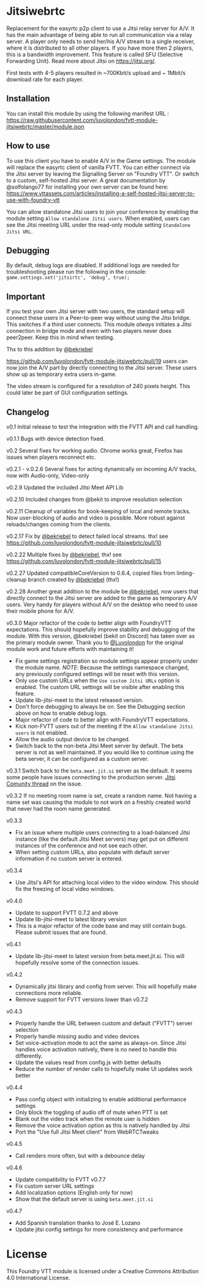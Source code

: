 # Jitsiwebrtc
Replacement for the easyrtc p2p client to use a Jitsi relay server for A/V. It has the main advantage of being able to run all communication via a relay server. A player only needs to send her/his A/V stream to a single receiver, where it is distributed to all other players. If you have more then 2 players, this is a bandwidth improvement. This feature is called SFU (Selective Forwarding Unit). Read more about Jitsi on https://jitsi.org/.

First tests with 4-5 players resulted in ~700Kbit/s upload and ~ 1Mbit/s download rate for each player.

## Installation
You can install this module by using the following manifest URL : https://raw.githubusercontent.com/luvolondon/fvtt-module-jitsiwebrtc/master/module.json

## How to use
To use this client you have to enable A/V in the Game settings. The module will replace the easyrtc client of vanilla FVTT.
You can either connect via the Jitsi server by leaving the Signalling Server on "Foundry VTT". Or switch to a custom, self-hosted Jitsi server. A great documentation by @solfolango77 for installing your own server can be found here: https://www.vttassets.com/articles/installing-a-self-hosted-jitsi-server-to-use-with-foundry-vtt

You can allow standalone Jitsi users to join your conference by enabling the module setting `Allow standalone Jitsi users`. When enabled, users can see the Jitsi meeting URL under the read-only module setting `Standalone Jitsi URL`.

## Debugging
By default, debug logs are disabled. If additional logs are needed for troubleshooting please run the following in the console: `game.settings.set('jitsirtc', 'debug', true);`

## Important
If you test your own Jitsi server with two users, the standard setup will connect these users in a Peer-to-peer way without using the Jitsi bridge. This switches if a third user connects. This module _always_ initiates a Jitsi connection in bridge mode and even with two players never does peer2peer. Keep this in mind when testing.

Thx to this addition by [@bekriebel](https://github.com/bekriebel)

https://github.com/luvolondon/fvtt-module-jitsiwebrtc/pull/19
users can now join the A/V part by directly connecting to the Jitsi server. These users show up as temporary extra users in-game.
	
The video stream is configured for a resolution of 240 pixels height. This could later be part of GUI configuration settings.

## Changelog

v0.1
Initial release to test the integration with the FVTT API and call handling. 

v0.1.1
Bugs with device detection fixed. 

v0.2
Several fixes for working audio. Chrome works great, Firefox has issues when players reconnect etc.

v0.2.1 - v.0.2.6 Several fixes for acting dynamically on incoming A/V tracks, now with Audio-only, Video-only

v0.2.9 
Updated the included Jitsi Meet API Lib

v0.2.10
Included changes from @bekit to improve resolution selection

v0.2.11
Cleanup of variables for book-keeping of local and remote tracks. Now user-blocking of audio and video is possible. More robust against reloads/changes coming from the clients.

v0.2.17
Fix by [@bekriebel](https://github.com/bekriebel) to detect failed local streams. thx!
see https://github.com/luvolondon/fvtt-module-jitsiwebrtc/pull/10

v0.2.22
Multiple fixes by [@bekriebel](https://github.com/bekriebel), thx!
see https://github.com/luvolondon/fvtt-module-jitsiwebrtc/pull/15

v0.2.27
Updated compatibleCoreVersion to 0.6.4, copied files from linting-cleanup branch created by [@bekriebel](https://github.com/bekriebel) (thx!)

v0.2.28 
Another great addition to the module be [@bekriebel](https://github.com/bekriebel), now users that directly connect to the Jitsi server are added to the game as temporary A/V users. Very handy for players without A/V on the desktop who need to usse their mobile phone for A/V.

v0.3.0
Major refactor of the code to better align with FoundryVTT expectations. This should hopefully improve stability and debugging of the module. With this version, @bekriebel (bekit on Discord) has taken over as the primary module owner. Thank you to [@Luvolondon](https://github.com/luvolondon) for the original module work and future efforts with maintaining it!
* Fix game settings registration so module settings appear properly under the module name. *NOTE*: Because the settings namespace changed, any previously configured settings will be reset with this version.
* Only use custom URLs when the `Use custom Jitsi URLs` option is enabled. The custom URL settings will be visible after enabling this feature.
* Update lib-jitsi-meet to the latest released version.
* Don't force debugging to always be on. See the Debugging section above on how to enable debug logs.
* Major refactor of code to better align with FoundryVTT expectations.
* Kick non-FVTT users out of the meeting if the `Allow standalone Jitsi users` is not enabled.
* Allow the audio output device to be changed.
* Switch back to the non-beta Jitsi Meet server by default. The beta server is not as well maintained. If you would like to continue using the beta server, it can be configured as a custom server.

v0.3.1
Switch back to the `beta.meet.jit.si` server as the default. It seems some people have issues connecting to the production server. [Jitsi Comunity thread](https://community.jitsi.org/t/connection-failed-using-lib-jitsi-meet/20774) on the issue.

v0.3.2
If no meeting room name is set, create a random name. Not having a name set was causing the module to not work on a freshly created world that never had the room name generated.

v0.3.3
* Fix an issue where multiple users connecting to a load-balanced Jitsi instance (like the default Jitsi Meet servers) may get put on different instances of the conference and not see each other.
* When setting custom URLs, also populate with default server information if no custom server is entered.

v0.3.4
* Use Jitsi's API for attaching local video to the video window. This should fix the freezing of local video windows.

v0.4.0
* Update to support FVTT 0.7.2 and above
* Update lib-jitsi-meet to latest library version
* This is a major refactor of the code base and may still contain bugs. Please submit issues that are found.

v0.4.1
* Update lib-jitsi-meet to latest version from beta.meet.jit.si. This will hopefully resolve some of the connection issues.

v0.4.2
* Dynamically jitsi library and config from server. This will hopefully make connections more reliable.
* Remove support for FVTT versions lower than v0.7.2

v0.4.3
* Properly handle the URL between custom and default ("FVTT") server selection
* Properly handle missing audio and video devices
* Set voice-activation mode to act the same as always-on. Since Jitsi handles voice activation natively, there is no need to handle this differently.
* Update the values read from config.js with better defaults
* Reduce the number of render calls to hopefully make UI updates work better

v0.4.4
* Pass config object with initializing to enable additional performance settings
* Only block the toggling of audio off of mute when PTT is set
* Blank out the video track when the remote user is hidden
* Remove the voice activation option as this is natively handled by Jitsi
* Port the "Use full Jitsi Meet client" from WebRTCTweaks

v0.4.5
* Call renders more often, but with a debounce delay

v0.4.6
* Update compatibility to FVTT v0.7.7
* Fix custom server URL settings
* Add localization options (English only for now)
* Show that the default server is using `beta.meet.jit.si`

v0.4.7
* Add Spanish translation thanks to José E. Lozano
* Update jitsi config settings for more consistency and performance

# License
This Foundry VTT module is licensed under a Creative Commons Attribution 4.0 International License.
